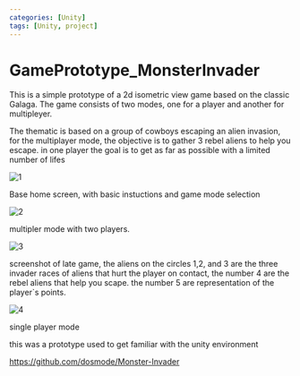 ```yaml
---
categories: [Unity]
tags: [Unity, project]
---
```




# GamePrototype_MonsterInvader

This is a simple prototype of a 2d isometric view game based on the classic Galaga. The game consists of two modes, one for a player and another for multipleyer.

The thematic is based on a group of cowboys escaping an alien invasion, for the multiplayer mode, the objective is to gather 3 rebel aliens to help you escape. in one player the goal is to get as far as possible with a limited number of lifes


![1](https://user-images.githubusercontent.com/36487502/53442646-6bbbe400-39cf-11e9-97cd-4e299e52f032.PNG)


Base home screen, with basic instuctions and game mode selection

![2](https://user-images.githubusercontent.com/36487502/53442697-7f674a80-39cf-11e9-8301-e322c1fced3b.PNG)

multipler mode with two players.

![3](https://user-images.githubusercontent.com/36487502/53442690-7e361d80-39cf-11e9-96ab-7fd8a5131954.PNG)

screenshot of late game, the aliens on the circles 1,2, and 3 are the three invader races of aliens that hurt the player on contact, the number 4 are the rebel aliens that help you scape. the number 5 are representation of the player`s points.

![4](https://user-images.githubusercontent.com/36487502/53442777-a58cea80-39cf-11e9-9178-355a65d704b8.PNG)

single player mode

this was a prototype used to get familiar with the unity environment

https://github.com/dosmode/Monster-Invader